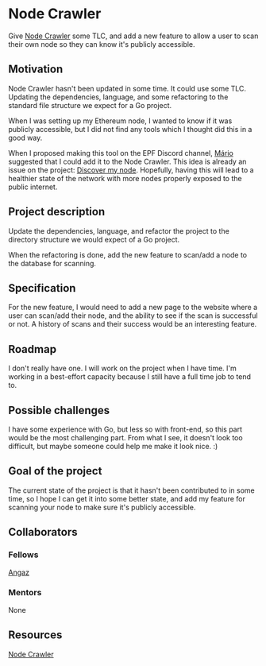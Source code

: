 # Node Crawler

Give [Node Crawler][1] some TLC, and add a new feature to allow a user to scan
their own node so they can know it's publicly accessible.

## Motivation

Node Crawler hasn't been updated in some time. It could use some TLC. Updating
the dependencies, language, and some refactoring to the standard file structure
we expect for a Go project.

When I was setting up my Ethereum node, I wanted to know if it was publicly
accessible, but I did not find any tools which I thought did this in a good way.

When I proposed making this tool on the EPF Discord channel,
[Mário][2] suggested that I could add it to the Node Crawler. This idea is
already an issue on the project: [Discover my node][3]. Hopefully, having this
will lead to a healthier state of the network with more nodes properly exposed
to the public internet.

## Project description

Update the dependencies, language, and refactor the project to the directory
structure we would expect of a Go project.

When the refactoring is done, add the new feature to scan/add a node to the
database for scanning.

## Specification

For the new feature, I would need to add a new page to the website where a user
can scan/add their node, and the ability to see if the scan is successful or
not. A history of scans and their success would be an interesting feature.

## Roadmap

I don't really have one. I will work on the project when I have time.
I'm working in a best-effort capacity because I still have a full time job to
tend to.

## Possible challenges

I have some experience with Go, but less so with front-end, so this part would
be the most challenging part. From what I see, it doesn't look too difficult,
but maybe someone could help me make it look nice. :)

## Goal of the project

The current state of the project is that it hasn't been contributed to in some
time, so I hope I can get it into some better state, and add my feature for
scanning your node to make sure it's publicly accessible.

## Collaborators

### Fellows

[Angaz][4]

### Mentors

None

## Resources

[Node Crawler][1]

[1]: https://github.com/ethereum/node-crawler
[2]: https://github.com/taxmeifyoucan
[3]: https://github.com/ethereum/node-crawler/issues/20
[4]: https://github.com/angaz
